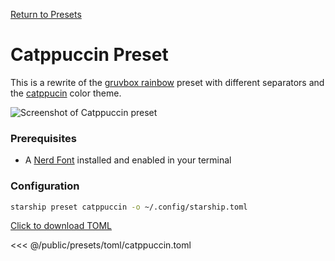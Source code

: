 [Return to Presets](./#catppuccin)

# Catppuccin Preset

This is a rewrite of the [gruvbox rainbow](./gruvbox-rainbow.md) preset with different separators and the [catppucin](https://github.com/catppuccin/catppuccin) color theme.

![Screenshot of Catppuccin preset](/presets/img/catppuccin.png)

### Prerequisites

- A [Nerd Font](https://www.nerdfonts.com/) installed and enabled in your terminal

### Configuration

```sh
starship preset catppuccin -o ~/.config/starship.toml
```

[Click to download TOML](/presets/toml/catppuccin.toml)

<<< @/public/presets/toml/catppuccin.toml
